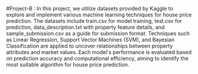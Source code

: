 #Project-B : In this project, we utilize datasets provided by Kaggle to explore and implement various machine learning techniques for house price prediction. The datasets include train.csv for model training, test.csv for prediction, data_description.txt with property feature details, and sample_submission.csv as a guide for submission format. Techniques such as Linear Regression, Support Vector Machines (SVM), and Bayesian Classification are applied to uncover relationships between property attributes and market values. Each model's performance is evaluated based on prediction accuracy and computational efficiency, aiming to identify the most suitable algorithm for house price prediction. 
